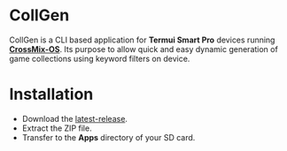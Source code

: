 # CollGen
CollGen is a CLI based application for **Termui Smart Pro** devices running **[CrossMix-OS](https://github.com/cizia64/CrossMix-OS)**. Its purpose to allow quick and easy dynamic generation of game collections using keyword filters on device.

# Installation
* Download the [latest-release](https://github.com/rkr87/CollGen/releases/latest/download/CollGen.zip).
* Extract the ZIP file.
* Transfer to the **Apps** directory of your SD card.
